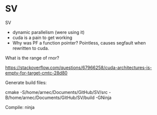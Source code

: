 # SV
SV

- dynamic parallelism (were using it)
- cuda is a pain to get working
- Why was PF a function pointer? Pointless, causes segfault when rewritten to cuda.

What is the range of rnor? 

https://stackoverflow.com/questions/67966258/cuda-architectures-is-empty-for-target-cmtc-28d80

Generate build files:

cmake -S/home/arnec/Documents/GitHub/SV/src -B/home/arnec/Documents/GitHub/SV/build -GNinja

Compile:
ninja